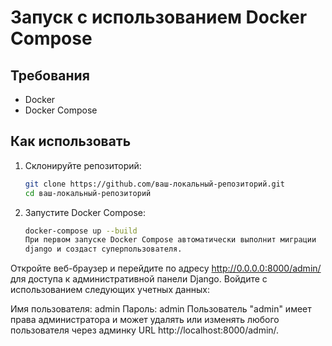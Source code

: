 # Запуск с использованием Docker Compose

## Требования

- Docker
- Docker Compose

## Как использовать

1. Склонируйте репозиторий:

   ```bash
   git clone https://github.com/ваш-локальный-репозиторий.git
   cd ваш-локальный-репозиторий
   ```
2. Запустите Docker Compose:
   ```bash
   docker-compose up --build
   При первом запуске Docker Compose автоматически выполнит миграции
   django и создаст суперпользователя.
   ```


Откройте веб-браузер и перейдите по адресу http://0.0.0.0:8000/admin/ 
для доступа к административной панели Django.
Войдите с использованием следующих учетных данных:

Имя пользователя: admin
Пароль: admin
Пользователь "admin" имеет права администратора и может удалять или изменять любого пользователя через админку URL http://localhost:8000/admin/.



